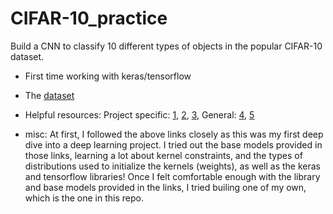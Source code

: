 # CIFAR-10_practice
Build a CNN to classify 10 different types of objects in the popular CIFAR-10 dataset.
- First time working with keras/tensorflow
- The [dataset](https://www.cs.toronto.edu/~kriz/cifar.html)
- Helpful resources: Project specific: [1](https://machinelearningmastery.com/how-to-develop-a-cnn-from-scratch-for-cifar-10-photo-classification/), [2](https://machinelearningmastery.com/how-to-develop-a-cnn-from-scratch-for-cifar-10-photo-classification/), [3](https://medium.com/@jayramchaudhury20/project-on-image-classification-on-cifar-10-dataset-94db0ff6baf5), 
General: [4](https://www.tensorflow.org/api_docs/python/tf/keras), [5](https://en.wikipedia.org/wiki/Truncated_normal_distribution)

- misc: At first, I followed the above links closely as this was my first deep dive into a deep learning project. I tried out the base models provided in those links, learning a lot about kernel constraints, and the types of distributions used to initialize the kernels (weights), as well as the keras and tensorflow libraries! Once I felt comfortable enough with the library and base models provided in the links, I tried builing one of my own, which is the one in this repo.
